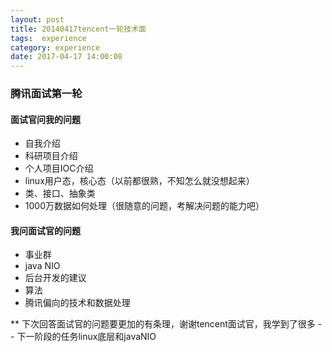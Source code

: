 ```yaml
---
layout: post
title: 20140417tencent一轮技术面
tags:  experience
category: experience
date: 2017-04-17 14:00:08
---
```


### 腾讯面试第一轮


#### 面试官问我的问题

* 自我介绍
* 科研项目介绍
* 个人项目IOC介绍
* linux用户态，核心态（以前都很熟，不知怎么就没想起来）
* 类、接口、抽象类
* 1000万数据如何处理（很随意的问题，考解决问题的能力吧）




#### 我问面试官的问题

* 事业群
* java NIO
* 后台开发的建议
* 算法
* 腾讯偏向的技术和数据处理

** 下次回答面试官的问题要更加的有条理，谢谢tencent面试官，我学到了很多
-- 下一阶段的任务linux底层和javaNIO

